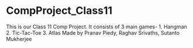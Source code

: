 # CompProject_Class11
This is our Class 11 Comp Project.  It consists of 3 main games- 1. Hangman 2. Tic-Tac-Toe 3. Atlas Made by Pranav Piedy, Raghav Srivaths, Sutanto Mukherjee
